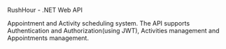 RushHour - .NET Web API

Appointment and Activity scheduling system.
The API supports Authentication and Authorization(using JWT), Activities management and Appointments management.
